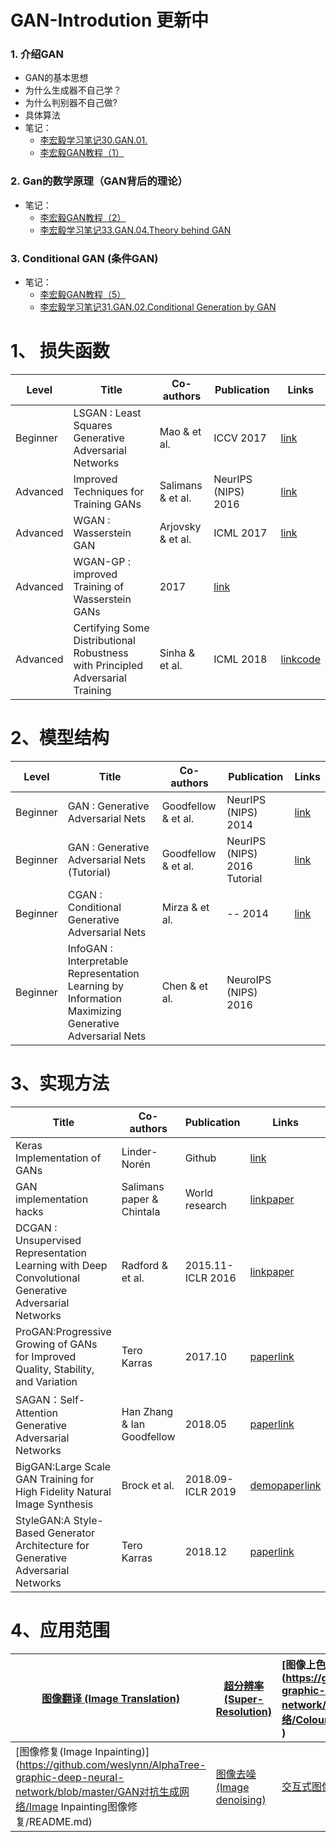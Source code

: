 # GAN-Introdution 更新中
### 1. 介绍GAN

- GAN的基本思想
- 为什么生成器不自己学？
- 为什么判别器不自己做?
- 具体算法 
- 笔记：
  + [李宏毅学习笔记30.GAN.01.](https://blog.csdn.net/oldmao_2001/article/details/105887797)
  + [李宏毅GAN教程（1）](https://zhuanlan.zhihu.com/p/57174645)

### 2. Gan的数学原理（GAN背后的理论）

- 笔记：
  + [李宏毅GAN教程（2）](https://zhuanlan.zhihu.com/p/57184819)
  + [李宏毅学习笔记33.GAN.04.Theory behind GAN](https://blog.csdn.net/oldmao_2001/article/details/105918115)

### 3. Conditional GAN (条件GAN)

- 笔记：
  + [李宏毅GAN教程（5）](https://zhuanlan.zhihu.com/p/57308383)
  + [李宏毅学习笔记31.GAN.02.Conditional Generation by GAN](https://blog.csdn.net/oldmao_2001/article/details/105903619)

# 1、 损失函数

| Level    | Title                                                        | Co-authors        | Publication                                    | Links                                                        |
| -------- | ------------------------------------------------------------ | ----------------- | ---------------------------------------------- | ------------------------------------------------------------ |
| Beginner | LSGAN : Least Squares Generative Adversarial Networks        | Mao & et al.      | ICCV 2017                                      | [link](https://ieeexplore.ieee.org/document/8237566)         |
| Advanced | Improved Techniques for Training GANs                        | Salimans & et al. | NeurIPS (NIPS) 2016                            | [link](https://ceit.aut.ac.ir/http://papers.nips.cc/paper/6125-improved-techniques-for-training-gans.pdf) |
| Advanced | WGAN : Wasserstein GAN                                       | Arjovsky & et al. | ICML 2017                                      | [link](http://proceedings.mlr.press/v70/arjovsky17a/arjovsky17a.pdf) |
| Advanced | WGAN-GP : improved Training of Wasserstein GANs              | 2017              | [link](https://arxiv.org/pdf/1704.00028v3.pdf) |                                                              |
| Advanced | Certifying Some Distributional Robustness with Principled Adversarial Training | Sinha & et al.    | ICML 2018                                      | [link](https://arxiv.org/pdf/1710.10571.pdf)[code](https://github.com/duchi-lab/certifiable-distributional-robustness) |

# 2、模型结构

| Level    | Title                                                        | Co-authors          | Publication                  | Links                                                        |
| -------- | ------------------------------------------------------------ | ------------------- | ---------------------------- | ------------------------------------------------------------ |
| Beginner | GAN : Generative Adversarial Nets                            | Goodfellow & et al. | NeurIPS (NIPS) 2014          | [link](https://papers.nips.cc/paper/5423-generative-adversarial-nets.pdf) |
| Beginner | GAN : Generative Adversarial Nets (Tutorial)                 | Goodfellow & et al. | NeurIPS (NIPS) 2016 Tutorial | [link](https://arxiv.org/pdf/1701.00160.pdf)                 |
| Beginner | CGAN : Conditional Generative Adversarial Nets               | Mirza & et al.      | -- 2014                      | [link](https://gist.github.com/shagunsodhani/5d726334de3014defeeb701099a3b4b3) |
| Beginner | InfoGAN : Interpretable Representation Learning by Information Maximizing Generative Adversarial Nets | Chen & et al.       | NeuroIPS (NIPS) 2016         |                                                              |


# 3、实现方法

| Title                                                        | Co-authors                 | Publication       | Links                                                        | size            | FID/IS      |
| ------------------------------------------------------------ | -------------------------- | ----------------- | ------------------------------------------------------------ | --------------- | ----------- |
| Keras Implementation of GANs                                 | Linder-Norén               | Github            | [link](https://github.com/eriklindernoren/Keras-GAN)         |                 |             |
| GAN implementation hacks                                     | Salimans paper & Chintala  | World research    | [link](https://github.com/soumith/ganhacks)[paper](https://ceit.aut.ac.ir/~khalooei/tutorials/gan/#gan-hack-paper-2016) |                 |             |
| DCGAN : Unsupervised Representation Learning with Deep Convolutional Generative Adversarial Networks | Radford & et al.           | 2015.11-ICLR 2016 | [link](https://github.com/carpedm20/DCGAN-tensorflow)[paper](https://arxiv.org/pdf/1511.06434.pdf) | 64x64 human     |             |
| ProGAN:Progressive Growing of GANs for Improved Quality, Stability, and Variation | Tero Karras                | 2017.10           | [paper](https://arxiv.org/pdf/1710.10196.pdf)[link](https://github.com/tkarras/progressive_growing_of_gans) | 1024x1024 human | 8.04        |
| SAGAN：Self-Attention Generative Adversarial Networks        | Han Zhang & Ian Goodfellow | 2018.05           | [paper](https://arxiv.org/pdf/1805.08318.pdf)[link](https://github.com/taki0112/Self-Attention-GAN-Tensorflow) | 128x128 obj     | 18.65/52.52 |
| BigGAN:Large Scale GAN Training for High Fidelity Natural Image Synthesis | Brock et al.               | 2018.09-ICLR 2019 | [demo](https://tfhub.dev/deepmind/biggan-256)[paper](https://arxiv.org/pdf/1809.11096.pdf)[link](https://github.com/AaronLeong/BigGAN-pytorch) | 512x512 obj     | 9.6/166.3   |
| StyleGAN:A Style-Based Generator Architecture for Generative Adversarial Networks | Tero Karras                | 2018.12           | [paper](https://arxiv.org/pdf/1812.04948.pdf)[link](https://github.com/NVlabs/stylegan) | 1024x1024 human | 4.04        |

# 4、应用范围

| [图像翻译 (Image Translation)](https://github.com/weslynn/AlphaTree-graphic-deep-neural-network/tree/master/GAN对抗生成网络/Image-translation图像翻译) | [超分辨率 (Super-Resolution)](https://github.com/weslynn/AlphaTree-graphic-deep-neural-network/tree/master/GAN对抗生成网络/Super-Resolution超分辨率) | [图像上色(Colourful Image Colorization)](https://github.com/weslynn/AlphaTree-graphic-deep-neural-network/tree/master/GAN对抗生成网络/Colourful-Image Colorization图像上色  ) |
| ------------------------------------------------------------ | ------------------------------------------------------------ | :----------------------------------------------------------- |
| [图像修复(Image Inpainting)](https://github.com/weslynn/AlphaTree-graphic-deep-neural-network/blob/master/GAN对抗生成网络/Image Inpainting图像修复/README.md) | [图像去噪(Image denoising)](https://github.com/weslynn/AlphaTree-graphic-deep-neural-network/tree/master/GAN对抗生成网络/Image-denoising图像去噪) | [交互式图像生成](https://github.com/weslynn/AlphaTree-graphic-deep-neural-network/tree/master/GAN对抗生成网络/交互式图像生成) |





